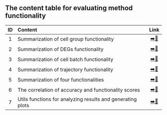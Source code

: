 ## The content table for evaluating method functionality

|ID|                     Content                  |               Link            |
|:------:|:--------------------------------------------|:-----------------------------:|
| 1 |Summarization of cell group functionality|[➡️️📂](https://github.com/duohongrui/simbenchmark/blob/master/Chunk8-Data%20Analysis/3-functionality/01-group_analysis.R)|
| 2 |Summarization of DEGs functionality|️[➡️️📂](https://github.com/duohongrui/simbenchmark/blob/master/Chunk8-Data%20Analysis/3-functionality/02-DEGs_analysis.R)|
| 3 |Summarization of cell batch functionality|[➡️📂](https://github.com/duohongrui/simbenchmark/blob/master/Chunk8-Data%20Analysis/3-functionality/03-batch_analysis.R)|
| 4 |Summarization of trajectory functionality|[➡️📂](https://github.com/duohongrui/simbenchmark/blob/master/Chunk8-Data%20Analysis/3-functionality/04-trajectory_analysis.R)|
| 5 |Summarization of four functionalities|[➡️📂](https://github.com/duohongrui/simbenchmark/blob/master/Chunk8-Data%20Analysis/3-functionality/05-functionality_analysis.R)|
| 6 |The correlation of accuracy and functionality scores|[➡️📂](https://github.com/duohongrui/simbenchmark/blob/master/Chunk8-Data%20Analysis/3-functionality/06-relation_acc_fun.R)|
| 7 |Utils functions for analyzing results and generating plots|[➡️📂](https://github.com/duohongrui/simbenchmark/blob/master/Chunk8-Data%20Analysis/3-functionality/07-utils_functions.R)|